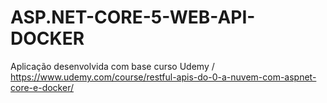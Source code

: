 # ASP.NET-CORE-5-WEB-API-DOCKER
Aplicação desenvolvida com base curso Udemy / https://www.udemy.com/course/restful-apis-do-0-a-nuvem-com-aspnet-core-e-docker/
